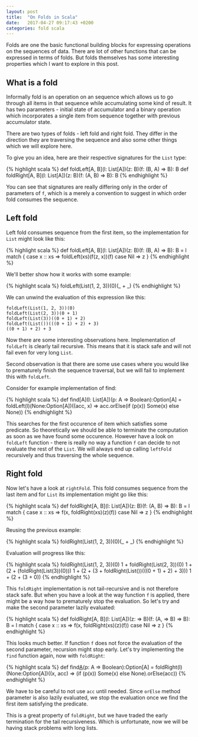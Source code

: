 ```yaml
---
layout: post
title:  "On Folds in Scala"
date:   2017-04-27 09:17:43 +0200
categories: fold scala
---
```


Folds are one the basic functional building blocks for expressing operations on the sequences of data. There are
lot of other functions that can be expressed in terms of folds. But folds themselves has some interesting properties
which I want to explore in this post.

## What is a fold

Informally fold is an operation on an sequence which allows us to go through all items in that sequence while accumulating
some kind of result. It has two parameters - initial state of accumulator and a binary operation which incorporates a
single item from sequence together with previous accumulator state.

There are two types of folds - left fold and right fold. They differ in the direction they are traversing the sequence
and also some other things which we will explore here.

To give you an idea, here are their respective signatures for the `List` type:

{% highlight scala %}
def foldLeft[A, B](l: List[A])(z: B)(f: (B, A) => B): B
def foldRight[A, B](l: List[A])(z: B)(f: (A, B) => B): B
{% endhighlight %}

You can see that signatures are really differing only in the order of parameters of `f`, which is a merely a convention
to suggest in which order fold consumes the sequence.

## Left fold

Left fold consumes sequence from the first item, so the implementation for `List` might look like this:

{% highlight scala %}
def foldLeft[A, B](l: List[A])(z: B)(f: (B, A) => B): B = l match {
  case x :: xs => foldLeft(xs)(f(z, x))(f)
  case Nil => z
}
{% endhighlight %}

We'll better show how it works with some example:

{% highlight scala %}
foldLeft(List(1, 2, 3))(0)(_ + _)
{% endhighlight %}

We can unwind the evaluation of this expression like this:
```
foldLeft(List(1, 2, 3))(0)
foldLeft(List(2, 3))(0 + 1)
foldLeft(List(3))((0 + 1) + 2)
foldLeft(List())(((0 + 1) + 2) + 3)
((0 + 1) + 2) + 3
```

Now there are some interesting observations here. Implementation of `foldLeft` is clearly tail recursive. This means that
it is stack safe and will not fail even for very long `List`.

Second observation is that there are some use cases where you would like to prematurely finish the sequence traversal,
but we will fail to implement this with `foldLeft`.

Consider for example implementation of find:

{% highlight scala %}
def find[A](l: List[A])(p: A => Boolean):Option[A] =
  foldLeft(l)(None:Option[A])((acc, x) => acc.orElse(if (p(x)) Some(x) else None))
{% endhighlight %}

This searches for the first occurence of item which satisfies some predicate. So theoretically we should be able to
terminate the computation as soon as we have found some occurence. However have a look on `foldLeft` function -
there is really no way a function `f` can decide to not evaluate the rest of the `List`. We will always end up calling
`leftFold` recursively and thus traversing the whole sequence.

## Right fold

Now let's have a look at `rightFold`. This fold consumes sequence from the last item and for `List` its implementation
might go like this:

{% highlight scala %}
def foldRight[A, B](l: List[A])(z: B)(f: (A, B) => B): B = l match {
  case x :: xs => f(x, foldRight(xs)(z)(f))
  case Nil => z
}
{% endhighlight %}

Reusing the previous example:

{% highlight scala %}
foldRight(List(1, 2, 3))(0)(_ + _)
{% endhighlight %}

Evaluation will progress like this:

{% highlight scala %}
foldRight(List(1, 2, 3))(0)
1 + foldRight(List(2, 3))(0)
1 + (2 + (foldRight(List(3))(0)))
1 + (2 + (3 + foldRight(List())(((0 + 1) + 2) + 3)))
1 + (2 + (3 + 0))
{% endhighlight %}

This `foldRight` implementation is not tail-recursive and is not therefore stack safe. But when you have a look at
the way function `f` is applied, there might be a way how to prematurely stop the evaluation. So let's try and
make the second parameter lazily evaluated:

{% highlight scala %}
def foldRight[A, B](l: List[A])(z: => B)(f: (A, => B) => B): B = l match {
  case x :: xs => f(x, foldRight(xs)(z)(f))
  case Nil => z
}
{% endhighlight %}

This looks much better. If function `f` does not force the evaluation of the second parameter, recursion might stop
early. Let's try implementing the `find` function again, now with `foldRight`:

{% highlight scala %}
def find[A](l:List[A])(p: A => Boolean):Option[A] =
  foldRight(l)(None:Option[A])((x, acc) => (if (p(x)) Some(x) else None).orElse(acc))
{% endhighlight %}

We have to be careful to not use `acc` until needed. Since `orElse` method parameter is also lazily evaluated,
we stop the evaluation once we find the first item satisfying the predicate.

This is a great property of `foldRight`, but we have traded the early termination for the tail recursiveness.
Which is unfortunate, now we will be having stack problems with long lists.






